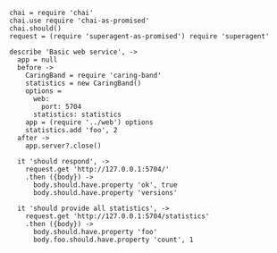     chai = require 'chai'
    chai.use require 'chai-as-promised'
    chai.should()
    request = (require 'superagent-as-promised') require 'superagent'

    describe 'Basic web service', ->
      app = null
      before ->
        CaringBand = require 'caring-band'
        statistics = new CaringBand()
        options =
          web:
            port: 5704
          statistics: statistics
        app = (require '../web') options
        statistics.add 'foo', 2
      after ->
        app.server?.close()

      it 'should respond', ->
        request.get 'http://127.0.0.1:5704/'
        .then ({body}) ->
          body.should.have.property 'ok', true
          body.should.have.property 'versions'

      it 'should provide all statistics', ->
        request.get 'http://127.0.0.1:5704/statistics'
        .then ({body}) ->
          body.should.have.property 'foo'
          body.foo.should.have.property 'count', 1
